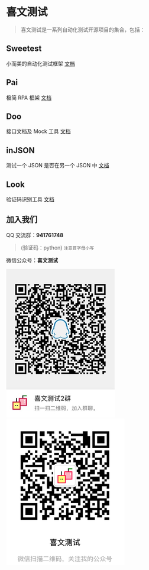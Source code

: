 # 喜文测试

> 喜文测试是一系列自动化测试开源项目的集合，包括：

## Sweetest

小而美的自动化测试框架 [文档](/sweetest/)


## Pai

极简 RPA 框架 [文档](/pai/)


## Doo

接口文档及 Mock 工具 [文档](/doo/)


## inJSON

测试一个 JSON 是否在另一个 JSON 中 [文档](/injson/)


## Look

验证码识别工具 [文档](/look/)


## 加入我们

QQ 交流群：**941761748**
> (验证码：python) <small>注意首字母小写</small>

微信公众号：**喜文测试**

![QQ2](_media/QQ.png)![WeChat](_media/WeChat.png)
